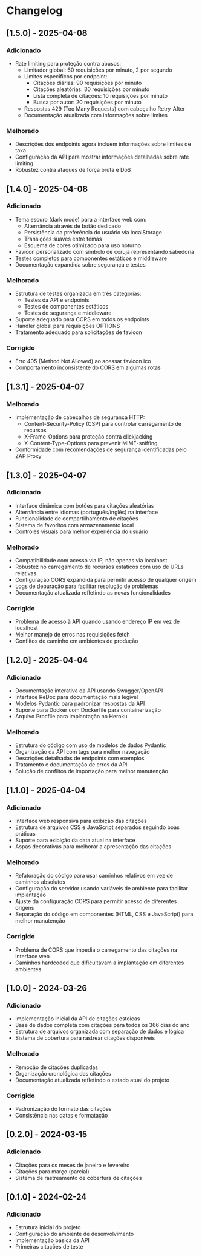 # Changelog

## [1.5.0] - 2025-04-08

### Adicionado

- Rate limiting para proteção contra abusos:
  - Limitador global: 60 requisições por minuto, 2 por segundo
  - Limites específicos por endpoint:
    - Citações diárias: 90 requisições por minuto
    - Citações aleatórias: 30 requisições por minuto
    - Lista completa de citações: 10 requisições por minuto
    - Busca por autor: 20 requisições por minuto
  - Respostas 429 (Too Many Requests) com cabeçalho Retry-After
  - Documentação atualizada com informações sobre limites

### Melhorado

- Descrições dos endpoints agora incluem informações sobre limites de taxa
- Configuração da API para mostrar informações detalhadas sobre rate limiting
- Robustez contra ataques de força bruta e DoS

## [1.4.0] - 2025-04-08

### Adicionado

- Tema escuro (dark mode) para a interface web com:
  - Alternância através de botão dedicado
  - Persistência da preferência do usuário via localStorage
  - Transições suaves entre temas
  - Esquema de cores otimizado para uso noturno
- Favicon personalizado com símbolo de coruja representando sabedoria
- Testes completos para componentes estáticos e middleware
- Documentação expandida sobre segurança e testes

### Melhorado

- Estrutura de testes organizada em três categorias:
  - Testes da API e endpoints
  - Testes de componentes estáticos
  - Testes de segurança e middleware
- Suporte adequado para CORS em todos os endpoints
- Handler global para requisições OPTIONS
- Tratamento adequado para solicitações de favicon

### Corrigido

- Erro 405 (Method Not Allowed) ao acessar favicon.ico
- Comportamento inconsistente do CORS em algumas rotas

## [1.3.1] - 2025-04-07

### Melhorado

- Implementação de cabeçalhos de segurança HTTP:
  - Content-Security-Policy (CSP) para controlar carregamento de recursos
  - X-Frame-Options para proteção contra clickjacking
  - X-Content-Type-Options para prevenir MIME-sniffing
- Conformidade com recomendações de segurança identificadas pelo ZAP Proxy

## [1.3.0] - 2025-04-07

### Adicionado

- Interface dinâmica com botões para citações aleatórias
- Alternância entre idiomas (português/inglês) na interface
- Funcionalidade de compartilhamento de citações
- Sistema de favoritos com armazenamento local
- Controles visuais para melhor experiência do usuário

### Melhorado

- Compatibilidade com acesso via IP, não apenas via localhost
- Robustez no carregamento de recursos estáticos com uso de URLs relativas
- Configuração CORS expandida para permitir acesso de qualquer origem
- Logs de depuração para facilitar resolução de problemas
- Documentação atualizada refletindo as novas funcionalidades

### Corrigido

- Problema de acesso à API quando usando endereço IP em vez de localhost
- Melhor manejo de erros nas requisições fetch
- Conflitos de caminho em ambientes de produção

## [1.2.0] - 2025-04-04

### Adicionado

- Documentação interativa da API usando Swagger/OpenAPI
- Interface ReDoc para documentação mais legível
- Modelos Pydantic para padronizar respostas da API
- Suporte para Docker com Dockerfile para containerização
- Arquivo Procfile para implantação no Heroku

### Melhorado

- Estrutura do código com uso de modelos de dados Pydantic
- Organização da API com tags para melhor navegação
- Descrições detalhadas de endpoints com exemplos
- Tratamento e documentação de erros da API
- Solução de conflitos de importação para melhor manutenção

## [1.1.0] - 2025-04-04

### Adicionado

- Interface web responsiva para exibição das citações
- Estrutura de arquivos CSS e JavaScript separados seguindo boas práticas
- Suporte para exibição da data atual na interface
- Aspas decorativas para melhorar a apresentação das citações

### Melhorado

- Refatoração do código para usar caminhos relativos em vez de caminhos absolutos
- Configuração do servidor usando variáveis de ambiente para facilitar implantação
- Ajuste da configuração CORS para permitir acesso de diferentes origens
- Separação do código em componentes (HTML, CSS e JavaScript) para melhor manutenção

### Corrigido

- Problema de CORS que impedia o carregamento das citações na interface web
- Caminhos hardcoded que dificultavam a implantação em diferentes ambientes

## [1.0.0] - 2024-03-26

### Adicionado

- Implementação inicial da API de citações estoicas
- Base de dados completa com citações para todos os 366 dias do ano
- Estrutura de arquivos organizada com separação de dados e lógica
- Sistema de cobertura para rastrear citações disponíveis

### Melhorado

- Remoção de citações duplicadas
- Organização cronológica das citações
- Documentação atualizada refletindo o estado atual do projeto

### Corrigido

- Padronização do formato das citações
- Consistência nas datas e formatação

## [0.2.0] - 2024-03-15

### Adicionado

- Citações para os meses de janeiro e fevereiro
- Citações para março (parcial)
- Sistema de rastreamento de cobertura de citações

## [0.1.0] - 2024-02-24

### Adicionado

- Estrutura inicial do projeto
- Configuração do ambiente de desenvolvimento
- Implementação básica da API
- Primeiras citações de teste
